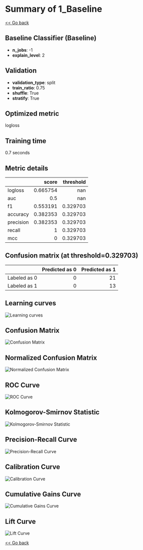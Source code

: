 # Summary of 1_Baseline

[<< Go back](../README.md)


## Baseline Classifier (Baseline)
- **n_jobs**: -1
- **explain_level**: 2

## Validation
 - **validation_type**: split
 - **train_ratio**: 0.75
 - **shuffle**: True
 - **stratify**: True

## Optimized metric
logloss

## Training time

0.7 seconds

## Metric details
|           |    score |   threshold |
|:----------|---------:|------------:|
| logloss   | 0.665754 |  nan        |
| auc       | 0.5      |  nan        |
| f1        | 0.553191 |    0.329703 |
| accuracy  | 0.382353 |    0.329703 |
| precision | 0.382353 |    0.329703 |
| recall    | 1        |    0.329703 |
| mcc       | 0        |    0.329703 |


## Confusion matrix (at threshold=0.329703)
|              |   Predicted as 0 |   Predicted as 1 |
|:-------------|-----------------:|-----------------:|
| Labeled as 0 |                0 |               21 |
| Labeled as 1 |                0 |               13 |

## Learning curves
![Learning curves](learning_curves.png)
## Confusion Matrix

![Confusion Matrix](confusion_matrix.png)


## Normalized Confusion Matrix

![Normalized Confusion Matrix](confusion_matrix_normalized.png)


## ROC Curve

![ROC Curve](roc_curve.png)


## Kolmogorov-Smirnov Statistic

![Kolmogorov-Smirnov Statistic](ks_statistic.png)


## Precision-Recall Curve

![Precision-Recall Curve](precision_recall_curve.png)


## Calibration Curve

![Calibration Curve](calibration_curve_curve.png)


## Cumulative Gains Curve

![Cumulative Gains Curve](cumulative_gains_curve.png)


## Lift Curve

![Lift Curve](lift_curve.png)



[<< Go back](../README.md)
